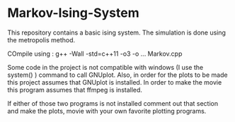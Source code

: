 # Markov-Ising-System
This repository contains a basic ising system. The simulation is done using the metropolis method.

COmpile using : g++ -Wall -std=c++11 -o3 -o ... Markov.cpp

Some code in the project is not compatible with windows (I use the system() ) command to call GNUplot.
Also, in order for the plots to be made this project assumes that GNUplot is installed.
In order to make the movie this program assumes that ffmpeg is installed.

If either of those two programs is not installed comment out that section and make the plots, movie with your own favorite plotting programs.
